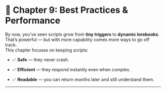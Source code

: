 # 📘 Chapter 9: Best Practices & Performance

By now, you’ve seen scripts grow from **tiny triggers** to **dynamic lorebooks**. That’s powerful — but with more capability comes more ways to go off track.  
This chapter focuses on keeping scripts:

- ✅ **Safe** — they never crash.
    
- ✅ **Efficient** — they respond instantly even when complex.
    
- ✅ **Readable** — you can return months later and still understand them.
    

---
